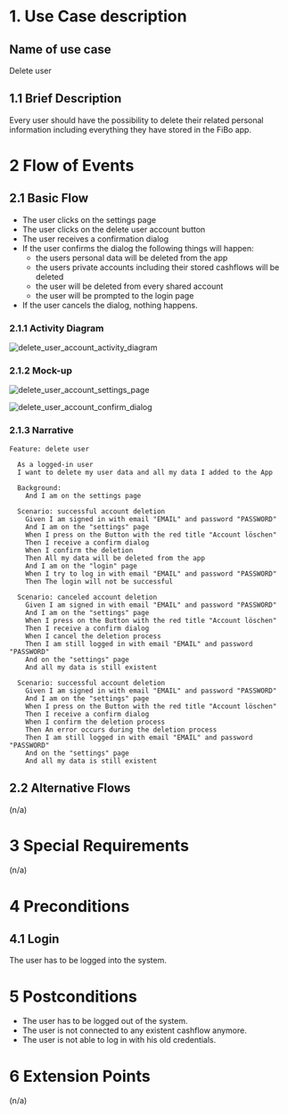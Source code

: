 # 1. Use Case description

## Name of use case

Delete user

## 1.1 Brief Description

Every user should have the possibility to delete their related personal information including everything they have
stored in the FiBo app.

# 2 Flow of Events

## 2.1 Basic Flow

- The user clicks on the settings page
- The user clicks on the delete user account button
- The user receives a confirmation dialog
- If the user confirms the dialog the following things will happen:
  - the users personal data will be deleted from the app
  - the users private accounts including their stored cashflows will be deleted
  - the user will be deleted from every shared account
  - the user will be prompted to the login page
- If the user cancels the dialog, nothing happens.

### 2.1.1 Activity Diagram

![delete_user_account_activity_diagram](./delete_user_account.drawio.svg)

### 2.1.2 Mock-up

![delete_user_account_settings_page](./UC_8_delete_user_account-settings_fragment.png)

![delete_user_account_confirm_dialog](./UC_8_delete_user_account-confirm_dialog.png)

### 2.1.3 Narrative

```gherkin
Feature: delete user

  As a logged-in user
  I want to delete my user data and all my data I added to the App

  Background:
    And I am on the settings page

  Scenario: successful account deletion
    Given I am signed in with email "EMAIL" and password "PASSWORD"
    And I am on the "settings" page
    When I press on the Button with the red title "Account löschen"
    Then I receive a confirm dialog
    When I confirm the deletion
    Then All my data will be deleted from the app
    And I am on the "login" page
    When I try to log in with email "EMAIL" and password "PASSWORD"
    Then The login will not be successful

  Scenario: canceled account deletion
    Given I am signed in with email "EMAIL" and password "PASSWORD"
    And I am on the "settings" page
    When I press on the Button with the red title "Account löschen"
    Then I receive a confirm dialog
    When I cancel the deletion process
    Then I am still logged in with email "EMAIL" and password "PASSWORD"
    And on the "settings" page
    And all my data is still existent

  Scenario: successful account deletion
    Given I am signed in with email "EMAIL" and password "PASSWORD"
    And I am on the "settings" page
    When I press on the Button with the red title "Account löschen"
    Then I receive a confirm dialog
    When I confirm the deletion process
    Then An error occurs during the deletion process
    Then I am still logged in with email "EMAIL" and password "PASSWORD"
    And on the "settings" page
    And all my data is still existent

```

## 2.2 Alternative Flows

(n/a)

# 3 Special Requirements

(n/a)

# 4 Preconditions

## 4.1 Login

The user has to be logged into the system.

# 5 Postconditions

- The user has to be logged out of the system.
- The user is not connected to any existent cashflow anymore.
- The user is not able to log in with his old credentials.

# 6 Extension Points

(n/a)


